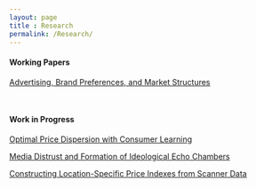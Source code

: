 ```yaml
---
layout: page
title : Research
permalink: /Research/
---
```

#### Working Papers

<a href="/assets/docs/JMP_Li.pdf"><u>Advertising, Brand Preferences, and Market Structures</u></a>

<br>

#### Work in Progress
<a><u>Optimal Price Dispersion with Consumer Learning</u></a>

<a><u>Media Distrust and Formation of Ideological Echo Chambers</u></a>

<a><u>Constructing Location-Specific Price Indexes from Scanner Data</u></a>
